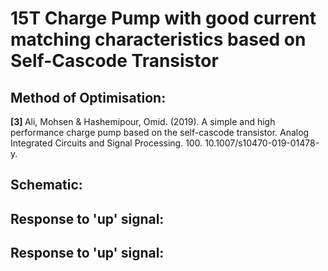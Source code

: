 <h1> 15T Charge Pump with good current matching characteristics based on Self-Cascode Transistor </h1>

<h2> Method of Optimisation: </h2>

<b> [3] </b> Ali, Mohsen & Hashemipour, Omid. (2019). A simple and high performance charge pump based on the self-cascode transistor. Analog Integrated Circuits and Signal Processing. 100. 10.1007/s10470-019-01478-y. 

<h2> Schematic: </h2>

<h2> Response to 'up' signal: </h2>

<h2> Response to 'up' signal: </h2>
